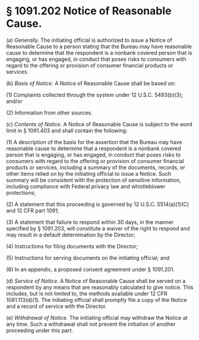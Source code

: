 # § 1091.202   Notice of Reasonable Cause.

(a) *Generally.* The initiating official is authorized to issue a Notice of Reasonable Cause to a person stating that the Bureau may have reasonable cause to determine that the respondent is a nonbank covered person that is engaging, or has engaged, in conduct that poses risks to consumers with regard to the offering or provision of consumer financial products or services.


(b) *Basis of Notice.* A Notice of Reasonable Cause shall be based on:


(1) Complaints collected through the system under 12 U.S.C. 5493(b)(3); and/or


(2) Information from other sources.


(c) *Contents of Notice.* A Notice of Reasonable Cause is subject to the word limit in § 1091.403 and shall contain the following:


(1) A description of the basis for the assertion that the Bureau may have reasonable cause to determine that a respondent is a nonbank covered person that is engaging, or has engaged, in conduct that poses risks to consumers with regard to the offering or provision of consumer financial products or services, including a summary of the documents, records, or other items relied on by the initiating official to issue a Notice. Such summary will be consistent with the protection of sensitive information, including compliance with Federal privacy law and whistleblower protections;


(2) A statement that this proceeding is governed by 12 U.S.C. 5514(a)(1)(C) and 12 CFR part 1091;


(3) A statement that failure to respond within 30 days, in the manner specified by § 1091.203, will constitute a waiver of the right to respond and may result in a default determination by the Director;


(4) Instructions for filing documents with the Director;


(5) Instructions for serving documents on the initiating official; and


(6) In an appendix, a proposed consent agreement under § 1091.201.


(d) *Service of Notice.* A Notice of Reasonable Cause shall be served on a respondent by any means that are reasonably calculated to give notice. This includes, but is not limited to, the methods available under 12 CFR 1081.113(d)(1). The initiating official shall promptly file a copy of the Notice and a record of service with the Director.


(e) *Withdrawal of Notice.* The initiating official may withdraw the Notice at any time. Such a withdrawal shall not prevent the initiation of another proceeding under this part.






